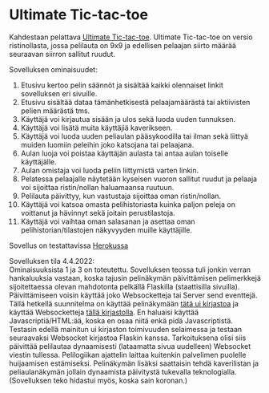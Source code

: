 # Ultimate Tic-tac-toe
Kahdestaan pelattava [Ultimate Tic-tac-toe](https://en.wikipedia.org/wiki/Ultimate_tic-tac-toe). Ultimate Tic-tac-toe on versio ristinollasta, jossa pelilauta on 9x9 ja edellisen pelaajan siirto määrää seuraavan siirron sallitut ruudut.

Sovelluksen ominaisuudet:
1. Etusivu kertoo pelin säännöt ja sisältää kaikki olennaiset linkit sovelluksen eri sivuille. 
2. Etusivu sisältää dataa tämänhetkisestä pelaajamäärästä tai aktiivisten pelien määrästä tms. 
3. Käyttäjä voi kirjautua sisään ja ulos sekä luoda uuden tunnuksen.
4. Käyttäjä voi lisätä muita käyttäjiä kaverikseen.
5. Käyttäjä voi luoda uuden peliaulan pääsykoodilla tai ilman sekä liittyä muiden luomiin peleihin joko katsojana tai pelaajana.
6. Aulan luoja voi poistaa käyttäjän aulasta tai antaa aulan toiselle käyttäjälle. 
7. Aulan omistaja voi luoda peliin liittymistä varten linkin.
8. Pelatessa pelaajalle näytetään kyseisen vuoron sallitut ruudut ja pelaaja voi sijoittaa ristin/nollan haluamaansa ruutuun.
9. Pelilauta päivittyy, kun vastustaja sijoittaa oman ristin/nollan.
10. Käyttäjä voi katsoa omasta pelihistoriasta kuinka paljon peleja on voittanut ja hävinnyt sekä joitain perustilastoja.
11. Käyttäjä voi vaihtaa oman salasanan ja asettaa oman pelihistorian/tilastojen näkyvyyden muille käyttäjille.

Sovellus on testattavissa [Herokussa](https://tsoha-ultimate-tic-tac-toe.herokuapp.com/)

Sovelluksen tila 4.4.2022:  
Ominaisuuksista 1 ja 3 on toteutettu. Sovelluksen teossa tuli jonkin verran hankaluuksia vastaan, koska tajusin pelinäkymän päivittämisen pelimerkkejä sijoitettaessa olevan mahdotonta pelkällä Flaskilla (staattisilla sivuilla). Päivittämiseen voisin käyttää joko Websocketteja tai Server send eventtejä. Tällä hetkellä suunnitelma on käyttää pelinäkymään [tätä ui kirjastoa](https://github.com/treeform/fidget) ja käyttää Websocketteja [tällä kirjastolla](https://github.com/stisa/jswebsockets). En haluaisi käyttää Javascriptiä/HTML:ää, koska en osaa niitä enkä pidä Javascriptistä. Testasin edellä mainitun ui kirjaston toimivuuden selaimessa ja testaan seuraavaksi Websocket kirjastoa Flaskin kanssa. Tarkoituksena olisi siis päivittää pelilautaa dynaamisesti (lataamatta sivua uudelleen) Websocket viestin tullessa. Pelilogiikan ajattelin laittaa kuitenkin palvelimen puolelle huijaamisen estämiseksi. Pelinäkymän lisäksi saattaisin tehdä kaverilistan ja peliaulanäkymän jollain dynaamista päivitystä tukevalla teknologialla. (Sovelluksen teko hidastui myös, koska sain koronan.)
